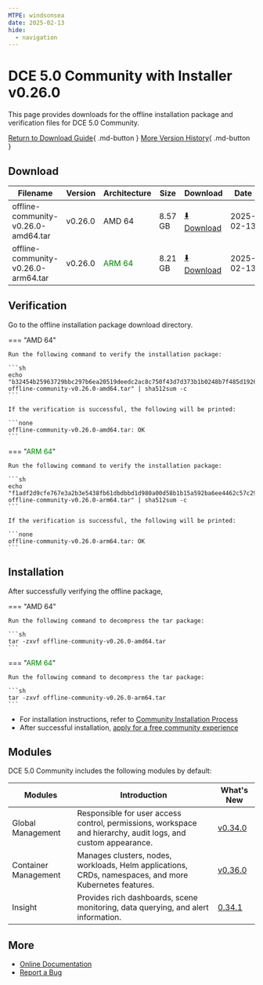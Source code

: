 ```yaml
---
MTPE: windsonsea
date: 2025-02-13
hide:
  - navigation
---
```


# DCE 5.0 Community with Installer v0.26.0

This page provides downloads for the offline installation package and verification files for DCE 5.0 Community.

[Return to Download Guide](../index.md){ .md-button } [More Version History](./dce5-installer-history.md){ .md-button }

## Download

| Filename | Version | Architecture | Size | Download | Date |
| --------- | ------- | ----------- | ---- | -------- | ---- |
| offline-community-v0.26.0-amd64.tar | v0.26.0 | AMD 64 | 8.57 GB | [:arrow_down: Download](https://qiniu-download-public.daocloud.io/DaoCloud_Enterprise/dce5/offline-community-v0.26.0-amd64.tar) | 2025-02-13 |
| offline-community-v0.26.0-arm64.tar | v0.26.0 | <font color="green">ARM 64</font> | 8.21 GB | [:arrow_down: Download](https://qiniu-download-public.daocloud.io/DaoCloud_Enterprise/dce5/offline-community-v0.26.0-arm64.tar) | 2025-02-13 |

## Verification

Go to the offline installation package download directory.

=== "AMD 64"

    Run the following command to verify the installation package:

    ```sh
    echo "b32454b25963729bbc297b6ea20519deedc2ac8c750f43d7d373b1b0248b7f485d19261a3c8b6f760f3433ef67805a4d1f16460b389a2fbce1c89b300cd88ea0  offline-community-v0.26.0-amd64.tar" | sha512sum -c
    ```

    If the verification is successful, the following will be printed:

    ```none
    offline-community-v0.26.0-amd64.tar: OK
    ```

=== "<font color="green">ARM 64</font>"

    Run the following command to verify the installation package:

    ```sh
    echo "f1adf2d9cfe767e3a2b3e5438fb61dbdbbd1d980a00d58b1b15a592ba6ee4462c57c29bd5c113d9fcbd7e6032b18d221cc348f68bd11bc437bd39df06d6a166f  offline-community-v0.26.0-arm64.tar" | sha512sum -c
    ```

    If the verification is successful, the following will be printed:

    ```none
    offline-community-v0.26.0-arm64.tar: OK
    ```

## Installation

After successfully verifying the offline package,

=== "AMD 64"

    Run the following command to decompress the tar package:

    ```sh
    tar -zxvf offline-community-v0.26.0-amd64.tar
    ```

=== "<font color="green">ARM 64</font>"

    Run the following command to decompress the tar package:

    ```sh
    tar -zxvf offline-community-v0.26.0-arm64.tar
    ```

- For installation instructions, refer to [Community Installation Process](../../install/community/k8s/online.md#_2)
- After successful installation, [apply for a free community experience](../../dce/license0.md)

## Modules

DCE 5.0 Community includes the following modules by default:

| Modules | Introduction | What's New |
| -------- | ----------- | ---------- |
| Global Management | Responsible for user access control, permissions, workspace and hierarchy, audit logs, and custom appearance. | [v0.34.0](../../ghippo/intro/release-notes.md#v0340) |
| Container Management | Manages clusters, nodes, workloads, Helm applications, CRDs, namespaces, and more Kubernetes features. | [v0.36.0](../../kpanda/intro/release-notes.md#v0360) |
| Insight | Provides rich dashboards, scene monitoring, data querying, and alert information. | [0.34.1](../../insight/intro/release-notes.md#v0341) |

## More

- [Online Documentation](../../dce/index.md)
- [Report a Bug](https://github.com/DaoCloud/DaoCloud-docs/issues)
